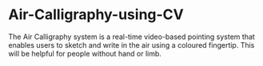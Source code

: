 # Air-Calligraphy-using-CV
The Air Calligraphy system is a real-time video-based pointing system that enables users to sketch and write in the air using a coloured fingertip. This will be helpful for people without hand or limb.
